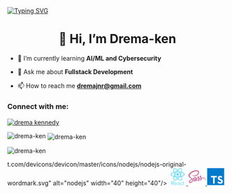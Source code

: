 
[![Typing SVG](https://readme-typing-svg.demolab.com?font=Fira+Code&pause=1000&random=false&width=435&lines=Javascript%2FMERN+Developer;Software+Engineer;Full+Stack+Developer)](https://git.io/typing-svg)
<h1 align='center'>👋 Hi, I’m Drema-ken</h1>


- 🌱 I’m currently learning **AI/ML and Cybersecurity**

- 💬 Ask me about **Fullstack Development**

- 📫 How to reach me **dremajnr@gmail.com**

<h3 align="left">Connect with me:</h3>
<p align="left">
<a href="https://linkedin.com/in/drema kennedy" target="blank"><img align="center" src="https://raw.githubusercontent.com/rahuldkjain/github-profile-readme-generator/master/src/images/icons/Social/linked-in-alt.svg" alt="drema kennedy" height="30" width="40" /></a>
</p>



<p><img align="left" src="https://github-readme-stats.vercel.app/api/top-langs?username=drema-ken&show_icons=true&locale=en&layout=compact" alt="drema-ken" /></p>

<p>&nbsp;<img align="center" src="https://github-readme-stats.vercel.app/api?username=drema-ken&show_icons=true&locale=en" alt="drema-ken" /></p>

<p><img align="center" src="https://github-readme-streak-stats.herokuapp.com/?user=drema-ken&" alt="drema-ken" /></p>t.com/devicons/devicon/master/icons/nodejs/nodejs-original-wordmark.svg" alt="nodejs" width="40" height="40"/> </a> <a href="https://reactjs.org/" target="_blank" rel="noreferrer"> <img src="https://raw.githubusercontent.com/devicons/devicon/master/icons/react/react-original-wordmark.svg" alt="react" width="40" height="40"/> </a> <a href="https://sass-lang.com" target="_blank" rel="noreferrer"> <img src="https://raw.githubusercontent.com/devicons/devicon/master/icons/sass/sass-original.svg" alt="sass" width="40" height="40"/> </a> <a href="https://www.typescriptlang.org/" target="_blank" rel="noreferrer"> <img src="https://raw.githubusercontent.com/devicons/devicon/master/icons/typescript/typescript-original.svg" alt="typescript" width="40" height="40"/> </a> </p>

<!---
Drema-ken/Drema-ken is a ✨ special ✨ repository because its `README.md` (this file) appears on your GitHub profile.
You can click the Preview link to take a look at your changes.
--->
